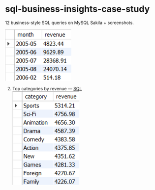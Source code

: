 # sql-business-insights-case-study
12 business-style SQL queries on MySQL Sakila + screenshots.

![q01](./images/01_monthly_revenue.png)

2. Top categories by revenue — [SQL](./sql/02_top_categories_by_revenue.sql)  
   ![q02](./images/02_top_categories.png)
